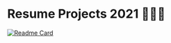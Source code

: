 # Resume Projects  2021 👨🏽‍💻

[![Readme Card](https://github-readme-stats.vercel.app/api/pin/?username=Faiyaz42&repo=Resume-Projects)](https://github.com/Faiyaz42/Resume-Projects)

